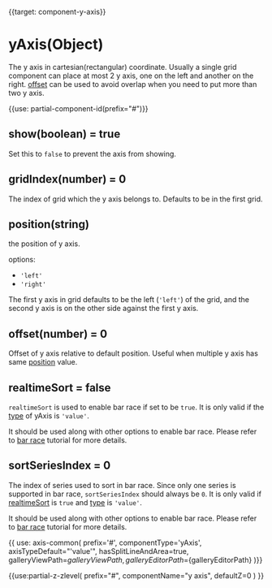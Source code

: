 
{{target: component-y-axis}}

# yAxis(Object)

The y axis in cartesian(rectangular) coordinate. Usually a single grid component can place at most 2 y axis, one on the left and another on the right. [offset](~yAxis.offset) can be used to avoid overlap when you need to put more than two y axis.


{{use: partial-component-id(prefix="#")}}

## show(boolean) = true

Set this to `false` to prevent the axis from showing.

## gridIndex(number) = 0

The index of grid which the y axis belongs to. Defaults to be in the first grid.

## position(string)

the position of y axis.

options:
+ `'left'`
+ `'right'`

The first y axis in grid defaults to be the left (`'left'`)  of the grid, and the second y axis is on the other side against the first y axis.

## offset(number) = 0

Offset of y axis relative to default position. Useful when multiple y axis has same [position](~yAxis.position) value.


## realtimeSort = false

`realtimeSort` is used to enable bar race if set to be `true`. It is only valid if the [type](~yAxis.type) of yAxis is `'value'`.

It should be used along with other options to enable bar race. Please refer to [bar race](tutorial.html#Bar%20Race) tutorial for more details.

## sortSeriesIndex = 0

The index of series used to sort in bar race. Since only one series is supported in bar race, `sortSeriesIndex` should always be `0`. It is only valid if [realtimeSort](~yAxis.realtimeSort) is `true` and [type](~yAxis.type) is `'value'`.

It should be used along with other options to enable bar race. Please refer to [bar race](tutorial.html#Bar%20Race) tutorial for more details.


{{ use: axis-common(
    prefix='#',
    componentType='yAxis',
    axisTypeDefault="'value'",
    hasSplitLineAndArea=true,
    galleryViewPath=${galleryViewPath},
    galleryEditorPath=${galleryEditorPath}
)}}

{{use:partial-z-zlevel(
    prefix="#",
    componentName="y axis",
    defaultZ=0
) }}
